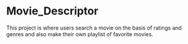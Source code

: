 # Movie_Descriptor

This project is where users search a movie on the basis of ratings and genres and also make their own playlist of favorite movies.
